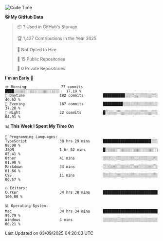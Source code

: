 <!--START_SECTION:waka-->
![Code Time](http://img.shields.io/badge/Code%20Time-7%2C692%20hrs%202%20mins-blue)

**🐱 My GitHub Data** 

> 📦 ? Used in GitHub's Storage 
 > 
> 🏆 1,437 Contributions in the Year 2025
 > 
> 🚫 Not Opted to Hire
 > 
> 📜 15 Public Repositories 
 > 
> 🔑 0 Private Repositories 
 > 
**I'm an Early 🐤** 

```text
🌞 Morning                77 commits          ████░░░░░░░░░░░░░░░░░░░░░   17.19 % 
🌆 Daytime                182 commits         ██████████░░░░░░░░░░░░░░░   40.62 % 
🌃 Evening                167 commits         █████████░░░░░░░░░░░░░░░░   37.28 % 
🌙 Night                  22 commits          █░░░░░░░░░░░░░░░░░░░░░░░░   04.91 % 
```


📊 **This Week I Spent My Time On** 

```text
💬 Programming Languages: 
TypeScript               30 hrs 29 mins      ██████████████████████░░░   88.00 % 
JSON                     1 hr 52 mins        █░░░░░░░░░░░░░░░░░░░░░░░░   05.41 % 
Other                    41 mins             ░░░░░░░░░░░░░░░░░░░░░░░░░   01.98 % 
Markdown                 34 mins             ░░░░░░░░░░░░░░░░░░░░░░░░░   01.66 % 
CSS                      11 mins             ░░░░░░░░░░░░░░░░░░░░░░░░░   00.57 % 

🔥 Editors: 
Cursor                   34 hrs 38 mins      █████████████████████████   100.00 % 

💻 Operating System: 
Mac                      34 hrs 34 mins      █████████████████████████   99.79 % 
Windows                  4 mins              ░░░░░░░░░░░░░░░░░░░░░░░░░   00.21 % 
```


 Last Updated on 03/09/2025 04:20:03 UTC
<!--END_SECTION:waka-->

